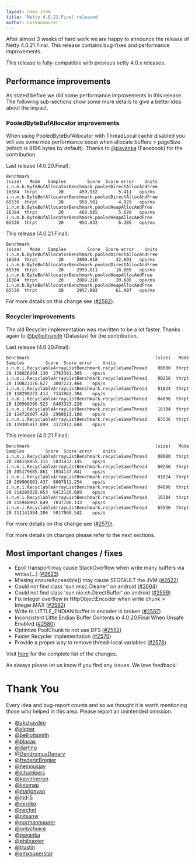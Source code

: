 ```yaml
---
layout: news-item
title: 'Netty 4.0.21.Final released'
author: normanmaurer
---
```

After almost 3 weeks of hard work we are happy to announce the release of Netty 4.0.21.Final.
This release contains bug-fixes and performance improvements. 


This release is fully-compatible with previous netty 4.0.x releases.

## Performance improvements

As stated before we did some performance improvements in this release. The following sub-sections show some more details to give a better idea about the impact.

### PooledByteBufAllocator improvements
When using PooledByteBufAllocator with ThreadLocal cache disabled you will see some nice performance boost when allocate buffers > pageSize (which is 8196 bytes by default). Thanks to [@pavanka](https://github.com/pavanka) (Facebook) for the contribution.


Last release (4.0.20.Final):


	Benchmark                                                           (size)   Mode   Samples        Score  Score error    Units
	i.n.m.b.ByteBufAllocatorBenchmark.pooledDirectAllocAndFree           16384  thrpt        20      459.932        5.411   ops/ms
	i.n.m.b.ByteBufAllocatorBenchmark.pooledDirectAllocAndFree           65536  thrpt        20      958.501        4.929   ops/ms
	i.n.m.b.ByteBufAllocatorBenchmark.pooledHeapAllocAndFree             16384  thrpt        20      460.085        5.020   ops/ms
	i.n.m.b.ByteBufAllocatorBenchmark.pooledHeapAllocAndFree             65536  thrpt        20      953.632        6.285   ops/ms


This release (4.0.21.Final):

	Benchmark                                                           (size)   Mode   Samples        Score  Score error    Units
	i.n.m.b.ByteBufAllocatorBenchmark.pooledDirectAllocAndFree           16384  thrpt        20     2890.818       32.091   ops/ms
	i.n.m.b.ByteBufAllocatorBenchmark.pooledDirectAllocAndFree           65536  thrpt        20     2953.811       18.865   ops/ms
	i.n.m.b.ByteBufAllocatorBenchmark.pooledHeapAllocAndFree             16384  thrpt        20     2889.210       20.680   ops/ms
	i.n.m.b.ByteBufAllocatorBenchmark.pooledHeapAllocAndFree             65536  thrpt        20     2957.992       61.097   ops/ms


For more details on this change see ([#2582](https://github.com/netty/netty/pull/2582)).

### Recycler improvements
The old Recycler implementation was rewritten to be a lot faster. Thanks again to [@belliothsmith](https://github.com/belliottsmith) (Datastax) for the contribution.

Last release (4.0.20.Final):

	Benchmark                                                (size)   Mode   Samples        Score  Score error    Units
	i.n.m.i.RecyclableArrayListBenchmark.recycleSameThread    00000  thrpt        20 116026994.130  2763381.305    ops/s
	i.n.m.i.RecyclableArrayListBenchmark.recycleSameThread    00256  thrpt        20 110823170.627  3007221.464    ops/s
	i.n.m.i.RecyclableArrayListBenchmark.recycleSameThread    01024  thrpt        20 118290272.413  7143962.304    ops/s
	i.n.m.i.RecyclableArrayListBenchmark.recycleSameThread    04096  thrpt        20 120560396.523  6483323.228    ops/s
	i.n.m.i.RecyclableArrayListBenchmark.recycleSameThread    16384  thrpt        20 114726607.428  2960013.108    ops/s
	i.n.m.i.RecyclableArrayListBenchmark.recycleSameThread    65536  thrpt        20 119385917.899  3172913.684    ops/s

This release (4.0.21.Final):

	Benchmark                                                (size)   Mode   Samples        Score  Score error    Units
	i.n.m.i.RecyclableArrayListBenchmark.recycleSameThread    00000  thrpt        20 204158855.315  5031432.145    ops/s
	i.n.m.i.RecyclableArrayListBenchmark.recycleSameThread    00256  thrpt        20 205179685.861  1934137.841    ops/s
	i.n.m.i.RecyclableArrayListBenchmark.recycleSameThread    01024  thrpt        20 209906801.437  8007811.254    ops/s
	i.n.m.i.RecyclableArrayListBenchmark.recycleSameThread    04096  thrpt        20 214288320.053  6413126.689    ops/s
	i.n.m.i.RecyclableArrayListBenchmark.recycleSameThread    16384  thrpt        20 215940902.649  7837706.133    ops/s
	i.n.m.i.RecyclableArrayListBenchmark.recycleSameThread    65536  thrpt        20 211141994.206  5017868.542    ops/s


For more details on this change see ([#2570](https://github.com/netty/netty/pull/2570)).



For more details on changes please refer to the next sections.

## Most important changes / fixes
* Epoll transport may cause StackOverflow when write many buffers via writev(...) ([#2623](https://github.com/netty/netty/issues/2623))
* Missing ensureAccessible() may cause SEGFAULT the JVM  ([#2622](https://github.com/netty/netty/issues/2622))
* Could not find class 'sun.misc.Cleaner' on android ([#2604](https://github.com/netty/netty/issues/2604))
* Could not find class 'sun.nio.ch.DirectBuffer' on android ([#2599](https://github.com/netty/netty/issues/2599))
* Fix integer overflow in HttpObjectEncoder when write chunk > Integer.MAX ([#2592](https://github.com/netty/netty/pull/2592))
* Write to LITTLE_ENDIAN buffer in encoder is broken ([#2587](https://github.com/netty/netty/issues/2587))
* Inconsistent Little Endian Buffer Contents in 4.0.20.Final When Unsafe Enabled ([#2580](https://github.com/netty/netty/issues/2580))
* Optimize PoolChunk to not use DFS ([#2582](https://github.com/netty/netty/pull/2582))
* Faster Recycler implementation ([#2570](https://github.com/netty/netty/pull/2570))
* Provide a proper way to remove thread-local variables ([#2578](https://github.com/netty/netty/pull/2578))

Visit [here](https://github.com/netty/netty/issues?q=milestone%3A4.0.21.Final) for the complete list of the changes.

As always please let us know if you find any issues. We love feedback!


# Thank You

Every idea and bug-report counts and so we thought it is worth mentioning those who helped in this area. Please report an unintended omission.
 

* [@akshaydeo](https://github.com/akshaydeo)
* [@alepar](https://github.com/alepar)
* [@belliottsmith](https://github.com/belliottsmith)
* [@blucas](https://github.com/blucas)
* [@darting](https://github.com/darting)
* [@DendromusDenary](https://github.com/DendromusDenary)
* [@fredericBregier](https://github.com/fredericBregier)
* [@heinousjay](https://github.com/heinousjay)
* [@jchambers](https://github.com/jchambers)
* [@kevinherron](https://github.com/kevinherron)
* [@kxbmap](https://github.com/kxbmap)
* [@marlonyao](https://github.com/marlonyao) 
* [@md-5](https://github.com/md-5) 
* [@mrniko](https://github.com/mrniko) 
* [@nechet](https://github.com/nechet)
* [@nitsanw](https://github.com/nitsanw)
* [@normanmaurer](https://github.com/normanmaurer)
* [@onlychoice](https://github.com/onlychoice)
* [@pavanka](https://github.com/pavanka)
* [@philbaxter](https://github.com/philbaxter)
* [@trustin](https://github.com/trustin)
* [@xmxsuperstar](https://github.com/xmxsuperstar)

